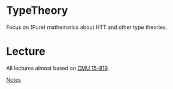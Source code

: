 # TypeTheory

Focus on (Pure) mathematics about HTT and other type theories.

# Lecture

All lectures almost based on [CMU 15-819](http://www.cs.cmu.edu/~rwh/courses/hott/).

[Notes](./Lecture/README.md)
